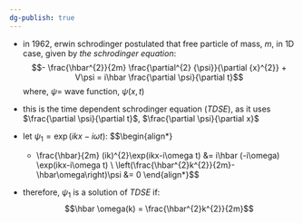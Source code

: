 ```yaml
---
dg-publish: true
---
```


- in $1962$, erwin schrodinger postulated that free particle of mass, $m$, in 1D case, given by *the schrodinger equation*: 
$$- \frac{\hbar^{2}}{2m} \frac{\partial^{2} {\psi}}{\partial {x}^{2}} + V\psi = i\hbar \frac{\partial \psi}{\partial t}$$
	where, $\psi=$ wave function, $\psi(x,t)$
- this is the time dependent schrodinger equation (*TDSE*), as it uses $\frac{\partial \psi}{\partial t}$, $\frac{\partial \psi}{\partial x}$

- let $\psi_{1} = \exp(ikx-i\omega t):$ 
$$\begin{align*}
	- \frac{\hbar}{2m} (ik)^{2}\exp(ikx-i\omega t) &= i\hbar (-i\omega) \exp(ikx-i\omega t) \\
	\left(\frac{\hbar^{2}k^{2}}{2m}- \hbar\omega\right)\psi &= 0
\end{align*}$$
- therefore, $\psi_{1}$ is a solution of *TDSE* if: 
$$\hbar \omega(k) = \frac{\hbar^{2}k^{2}}{2m}$$
